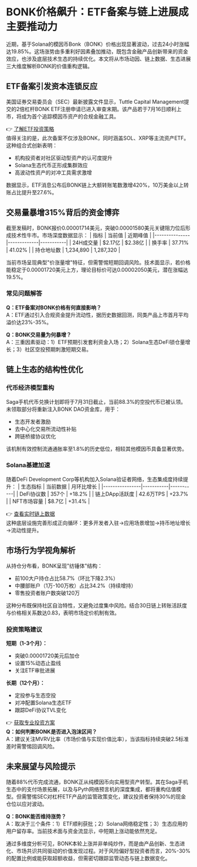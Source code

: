 # BONK价格飙升：ETF备案与链上进展成主要推动力

近期，基于Solana的模因币Bonk（BONK）价格出现显著波动，过去24小时涨幅达19.85%。这场涨势由多重利好因素叠加推动，既包含金融产品创新带来的资金效应，也涉及底层技术生态的持续优化。本文将从市场动因、链上数据、生态进展三大维度解析BONK的价值重构逻辑。

## ETF备案引发资本连锁反应

美国证券交易委员会（SEC）最新披露文件显示，Tuttle Capital Management提交的2倍杠杆BONK ETF注册申请已进入审查末期。该产品若于7月16日顺利上市，将成为首个追踪模因币资产的合规金融工具。

👉 [了解ETF投资策略](https://bit.ly/okx_welcome)  
值得关注的是，此次备案不仅涉及BONK，同时涵盖SOL、XRP等主流资产ETF。这种组合式创新表明：  
- 机构投资者对社区驱动型资产的认可度提升  
- Solana生态代币正形成集群效应  
- 高波动性资产的对冲工具需求激增  

数据显示，ETF消息公布后BONK链上大额转账笔数激增420%，10万美金以上转账占比提升至27.6%。

## 交易量暴增315%背后的资金博弈

截至发稿时，BONK报价0.00001714美元，突破0.00001580美元关键阻力位后形成技术性牛市。市场深度数据显示：
| 指标          | 当前值       | 近期峰值   |
|---------------|-------------|-----------|
| 24H成交量     | $2.17亿     | $2.38亿   |
| 换手率        | 37.71%      | 41.02%    |
| 持仓地址数    | 1,234,890   | 1,287,320 |

当前市场呈现典型"价涨量增"特征，但需警惕短期回调风险。技术面显示，若价格能稳定于0.00001720美元上方，理论目标价可达0.00002050美元，潜在涨幅达19.5%。

### 常见问题解答
**Q：ETF备案对BONK价格有何直接影响？**  
A：ETF通过引入合规资金提升流动性，据历史数据回测，同类产品上市首月平均溢价达23%-35%。

**Q：BONK交易量为何暴增？**  
A：三重因素驱动：1）ETF预期引发套利资金入场；2）Solana生态DeFi锁仓量增长；3）社区空投预期刺激短期交易。

## 链上生态的结构性优化

### 代币经济模型重构
Saga手机代币兑换计划即将于7月31日截止，当前88.3%的空投代币已被认领。未领取部分将重新注入BONK DAO资金库，用于：
- 生态开发者激励
- 去中心化交易所流动性补贴
- 跨链桥接协议优化

该机制有效控制流通通胀率至1.8%的历史低位，相较其他模因币具备显著优势。

### Solana基建加速
随着DeFi Development Corp等机构加入Solana验证者网络，生态集成度持续提升：
| 生态指标        | 当前数据   | 月环比增长 |
|----------------|-----------|-----------|
| DeFi协议数     | 357个     | +18.2%    |
| 链上DApp活跃度 | 42.6万TPS | +23.7%    |
| NFT市场容量    | $8.7亿    | +31.4%    |

👉 [查看实时链上数据](https://bit.ly/okx_welcome)  
这种底层设施完善形成正向循环：更多开发者入驻→应用场景增加→持币地址增长→流动性提升。

## 市场行为学视角解析

从持仓分布看，BONK呈现"纺锤体"结构：
- 前100大户持仓占比58.7%（环比下降2.3%）
- 中腰部账户（1万-100万枚）占比34.2%（持续增持）
- 零售投资者账户数突破120万  

这种分布既保持社区自治特性，又避免过度集中风险。结合30日链上转账活跃度与价格相关系数达0.83，表明市场定价机制有效。

### 投资策略建议
**短期（1-3个月）：**  
- 突破0.00001720美元后加仓  
- 设置15%动态止盈线  
- 关注ETF审批进展  

**长期（12个月）：**  
- 定投参与生态空投  
- 对冲配置Solana生态ETF  
- 跟踪DeFi协议TVL变化  

👉 [获取专业投资方案](https://bit.ly/okx_welcome)  
**Q：如何判断BONK是否进入泡沫区间？**  
A：建议关注MVRV比率（市场价值与实现价值比率），当该指标持续突破2.5标准差时需警惕回调风险。

## 未来展望与风险提示

随着88%代币完成流通，BONK正从纯模因币向实用型资产转型。其在Saga手机生态中的支付场景拓展，以及与Pyth网络预言机的深度集成，都将重构估值模型。但需警惕SEC对杠杆ETF产品的监管政策变化，建议投资者保持30%的现金仓位以应对波动。

**Q：BONK能否维持涨势？**  
A：取决于三个条件：1）ETF顺利获批；2）Solana网络稳定性；3）生态应用的用户留存率。当前技术面与资金流显示，中短期上涨动能依然充足。

通过多维度分析可见，BONK本轮上涨并非单纯炒作，而是由产品创新、生态进化、市场共识共同驱动的价值发现过程。对于风险偏好型投资者而言，20%-30%的配置比例或能获取超额收益，但需密切跟踪监管动态与链上数据变化。